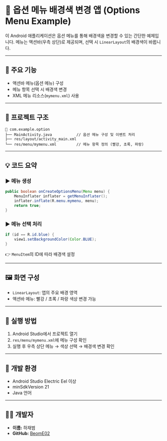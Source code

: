 # 🎨 옵션 메뉴 배경색 변경 앱 (Options Menu Example)

이 Android 애플리케이션은 옵션 메뉴를 통해 배경색을 변경할 수 있는 간단한 예제입니다. 메뉴는 액션바(우측 상단)로 제공되며, 선택 시 `LinearLayout`의 배경색이 바뀝니다.

---

## 🧩 주요 기능

- 액션바 메뉴(옵션 메뉴) 구성  
- 메뉴 항목 선택 시 배경색 변경  
- XML 메뉴 리소스(`mymenu.xml`) 사용

---

## 📁 프로젝트 구조

```
📁 com.example.option
├── MainActivity.java           // 옵션 메뉴 구성 및 이벤트 처리
├── res/layout/activity_main.xml
└── res/menu/mymenu.xml         // 메뉴 항목 정의 (빨강, 초록, 파랑)
```

---

## 💡 코드 요약

### ▶ 메뉴 생성

```java
public boolean onCreateOptionsMenu(Menu menu) {
    MenuInflater inflater = getMenuInflater();
    inflater.inflate(R.menu.mymenu, menu);
    return true;
}
```

### ▶ 메뉴 선택 처리

```java
if (id == R.id.blue) {
    view1.setBackgroundColor(Color.BLUE);
}
```

👉 `MenuItem`의 ID에 따라 배경색 설정

---

## 🖼️ 화면 구성

- `LinearLayout`: 앱의 주요 배경 영역  
- 액션바 메뉴: 빨강 / 초록 / 파랑 색상 변경 가능

---

## 🚀 실행 방법

1. Android Studio에서 프로젝트 열기  
2. `res/menu/mymenu.xml`에 메뉴 구성 확인  
3. 실행 후 우측 상단 메뉴 → 색상 선택 → 배경색 변경 확인

---

## 🔧 개발 환경

- Android Studio Electric Eel 이상  
- minSdkVersion 21  
- Java 언어

---

## 👨‍💻 개발자

- **이름:** 하재범  
- **GitHub:** [BeomE02](https://github.com/BeomE02)
